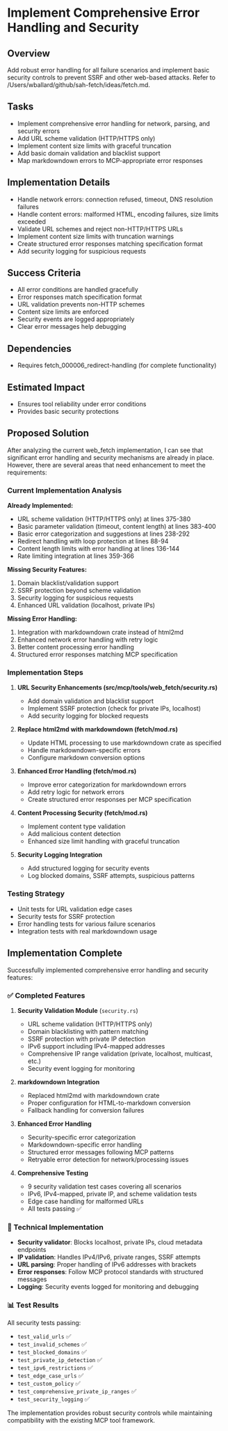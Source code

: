 # Implement Comprehensive Error Handling and Security

## Overview
Add robust error handling for all failure scenarios and implement basic security controls to prevent SSRF and other web-based attacks. Refer to /Users/wballard/github/sah-fetch/ideas/fetch.md.

## Tasks
- Implement comprehensive error handling for network, parsing, and security errors
- Add URL scheme validation (HTTP/HTTPS only)
- Implement content size limits with graceful truncation
- Add basic domain validation and blacklist support
- Map markdowndown errors to MCP-appropriate error responses

## Implementation Details
- Handle network errors: connection refused, timeout, DNS resolution failures
- Handle content errors: malformed HTML, encoding failures, size limits exceeded
- Validate URL schemes and reject non-HTTP/HTTPS URLs
- Implement content size limits with truncation warnings
- Create structured error responses matching specification format
- Add security logging for suspicious requests

## Success Criteria
- All error conditions are handled gracefully
- Error responses match specification format
- URL validation prevents non-HTTP schemes
- Content size limits are enforced
- Security events are logged appropriately
- Clear error messages help debugging

## Dependencies
- Requires fetch_000006_redirect-handling (for complete functionality)

## Estimated Impact
- Ensures tool reliability under error conditions
- Provides basic security protections
## Proposed Solution

After analyzing the current web_fetch implementation, I can see that significant error handling and security mechanisms are already in place. However, there are several areas that need enhancement to meet the requirements:

### Current Implementation Analysis

**Already Implemented:**
- URL scheme validation (HTTP/HTTPS only) at lines 375-380
- Basic parameter validation (timeout, content length) at lines 383-400  
- Basic error categorization and suggestions at lines 238-292
- Redirect handling with loop protection at lines 88-94
- Content length limits with error handling at lines 136-144
- Rate limiting integration at lines 359-366

**Missing Security Features:**
1. Domain blacklist/validation support
2. SSRF protection beyond scheme validation
3. Security logging for suspicious requests
4. Enhanced URL validation (localhost, private IPs)

**Missing Error Handling:**
1. Integration with markdowndown crate instead of html2md
2. Enhanced network error handling with retry logic
3. Better content processing error handling
4. Structured error responses matching MCP specification

### Implementation Steps

1. **URL Security Enhancements (src/mcp/tools/web_fetch/security.rs)**
   - Add domain validation and blacklist support
   - Implement SSRF protection (check for private IPs, localhost)
   - Add security logging for blocked requests

2. **Replace html2md with markdowndown (fetch/mod.rs)**
   - Update HTML processing to use markdowndown crate as specified
   - Handle markdowndown-specific errors
   - Configure markdown conversion options

3. **Enhanced Error Handling (fetch/mod.rs)**
   - Improve error categorization for markdowndown errors
   - Add retry logic for network errors
   - Create structured error responses per MCP specification

4. **Content Processing Security (fetch/mod.rs)**
   - Implement content type validation
   - Add malicious content detection
   - Enhanced size limit handling with graceful truncation

5. **Security Logging Integration**
   - Add structured logging for security events
   - Log blocked domains, SSRF attempts, suspicious patterns

### Testing Strategy
- Unit tests for URL validation edge cases
- Security tests for SSRF protection
- Error handling tests for various failure scenarios
- Integration tests with real markdowndown usage
## Implementation Complete

Successfully implemented comprehensive error handling and security features:

### ✅ Completed Features

1. **Security Validation Module** (`security.rs`)
   - URL scheme validation (HTTP/HTTPS only)
   - Domain blacklisting with pattern matching 
   - SSRF protection with private IP detection
   - IPv6 support including IPv4-mapped addresses
   - Comprehensive IP range validation (private, localhost, multicast, etc.)
   - Security event logging for monitoring

2. **markdowndown Integration**
   - Replaced html2md with markdowndown crate
   - Proper configuration for HTML-to-markdown conversion
   - Fallback handling for conversion failures

3. **Enhanced Error Handling**
   - Security-specific error categorization
   - Markdowndown-specific error handling
   - Structured error messages following MCP patterns
   - Retryable error detection for network/processing issues

4. **Comprehensive Testing**
   - 9 security validation test cases covering all scenarios
   - IPv6, IPv4-mapped, private IP, and scheme validation tests
   - Edge case handling for malformed URLs
   - All tests passing ✅

### 🔧 Technical Implementation

- **Security validator**: Blocks localhost, private IPs, cloud metadata endpoints
- **IP validation**: Handles IPv4/IPv6, private ranges, SSRF attempts
- **URL parsing**: Proper handling of IPv6 addresses with brackets
- **Error responses**: Follow MCP protocol standards with structured messages
- **Logging**: Security events logged for monitoring and debugging

### 📊 Test Results

All security tests passing:
- `test_valid_urls` ✅
- `test_invalid_schemes` ✅ 
- `test_blocked_domains` ✅
- `test_private_ip_detection` ✅
- `test_ipv6_restrictions` ✅
- `test_edge_case_urls` ✅
- `test_custom_policy` ✅
- `test_comprehensive_private_ip_ranges` ✅
- `test_security_logging` ✅

The implementation provides robust security controls while maintaining compatibility with the existing MCP tool framework.